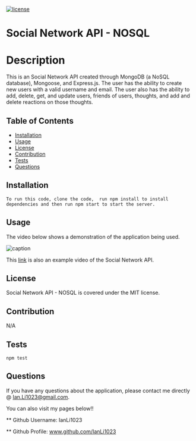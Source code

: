 

[![license](https://img.shields.io/badge/license-MIT-yellow.svg)](https://opensource.org/licenses/MIT)
# Social Network API - NOSQL
# Description
This is an Social Network API created through MongoDB (a NoSQL database), Mongoose, and Express.js. The user has the ability to create new users with a valid username and email. The user also has the ability to  add, delete, get, and update users, friends of users, thoughts, and add and delete reactions on those thoughts.

## Table of Contents
* [Installation](#installation)
* [Usage](#usage)
* [License](#license)
* [Contribution](#contribution)
* [Tests](#tests)
* [Questions](#questions)

## Installation

```
To run this code, clone the code,  run npm install to install dependencies and then run npm start to start the server.
```

## Usage
The video below shows a demonstration of the application being used.  

![caption](assets/socialMediaAPI.gif)

This [link](https://drive.google.com/file/d/1lGloAu5M9_gC4bSi9B6o4gv8ezhp_9gk/view?usp=sharing) is also an example video of the Social Network API.
    
## License
Social Network API - NOSQL is covered under the MIT license.

## Contribution
N/A

## Tests

```
npm test
```

## Questions

If you have any questions about the application, please contact me directly @ Ian.Li1023@gmail.com.

You can also visit my pages below!!

** Github Username: IanLi1023

** Github Profile: www.github.com/IanLi1023
